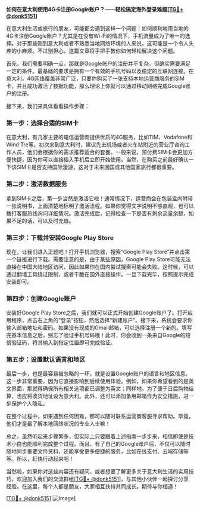**如何在意大利使用4G卡注册Google账户？——轻松搞定海外登录难题[[TG💪+ @donk5151](https://t.me/s/donk5151)]**

在意大利生活或旅行的朋友，可能都会遇到这样一个问题：如何顺利地用当地的4G卡注册Google账户？尤其是在没有Wi-Fi的情况下，手机流量成为了唯一的选择。对于那些刚到意大利或者不熟悉当地网络环境的人来说，这可能是一个令人头疼的小麻烦。不过别担心，这篇文章将手把手教你如何轻松解决这个问题。

首先，我们需要明确一点，那就是Google账户的注册并不复杂，但确实需要满足一定的条件。最基础的要求是拥有一个有效的手机号码以及稳定的互联网连接。在意大利，4G网络覆盖非常广泛，只要你购买了一张支持本地运营商服务的SIM卡，并且成功激活了数据功能，那么理论上你就可以通过移动网络完成Google账户的注册。

接下来，我们来具体看看操作步骤：

### 第一步：选择合适的SIM卡

在意大利，有几家主要的电信运营商提供优质的4G服务，比如TIM、Vodafone和Wind Tre等。初次来到意大利时，建议先去机场或者火车站附近的营业厅咨询工作人员，他们会根据你的需求推荐适合的套餐。一般来说，预付费SIM卡会更加方便快捷，因为你可以直接插入手机后立即开始使用。当然，在购买之前最好确认一下该SIM卡是否支持国际漫游，这对于未来回国或其他国家旅行都很重要。

### 第二步：激活数据服务

拿到SIM卡之后，第一步当然是激活它啦！通常情况下，运营商会在包装盒内附带一张说明书，上面清楚地标明了激活流程。如果你觉得文字说明不够直观，也可以拨打客服热线询问详细情况。激活完成后，记得检查一下是否有剩余流量余额，如果不足的话，可以及时充值。

### 第三步：下载并安装Google Play Store

现在，让我们进入正题吧！打开手机浏览器，搜索“Google Play Store”并点击第一个链接进行下载。需要注意的是，由于某些原因，Google Play Store可能无法直接在中国大陆地区访问，因此如果你在国内尝试搜索可能会失败。这时候，可以通过翻墙工具绕过限制，或者干脆在国外直接操作。一旦下载完毕，按照提示完成安装即可。

### 第四步：创建Google账户

安装好Google Play Store之后，我们就可以正式开始创建Google账户了。打开应用程序，点击右上角的“登录”按钮，然后选择“新建账户”。接下来，系统会要求你输入邮箱地址和密码。如果没有现成的Gmail邮箱，可以选择注册一个新的。填写完基本信息之后，别忘了验证手机号码哦！此时，你会收到一条来自Google的短信验证码，将其输入到指定位置即可完成验证。

### 第五步：设置默认语言和地区

最后一步，也是最容易被忽略的一环，就是设置Google账户的语言和地区信息。这一步非常重要，因为它直接影响到后续使用体验。例如，如果你希望看到的是英文界面，那就得确保所有相关选项都已调整为英文；同样地，为了便于日后购物结算，也应将收货地址设为意大利。此外，还可以添加备用邮箱作为安全措施，进一步保护个人隐私。

在整个过程中，如果遇到任何困难，都可以随时联系运营商客服寻求帮助。毕竟，他们才是最了解本地网络状况的专业人士嘛！

总之，虽然听起来步骤繁多，但实际上只要跟着上述指南一步步来，相信即使是技术小白也能顺利完成整个过程。而且，有了自己的Google账户后，不仅可以随时随地同步重要文件资料，还能享受更多便捷的服务，比如在线支付、云端存储等等。所以，赶快行动起来吧！

当然啦，如果你对这些内容还有疑问，或者想要了解更多关于意大利生活的实用技巧，欢迎加入我们的交流群组[[TG💪+ @donk5151](https://t.me/s/donk5151)]，与其他小伙伴一起探讨分享经验。在这里，每个人都是朋友，大家相互扶持共同成长。期待与你相遇！

[[TG💪+ @donk5151](https://t.me/s/donk5151) ![Image](https://i.postimg.cc/rwNCRYN7/Snipaste-2025-04-30-17-27-05.png)]